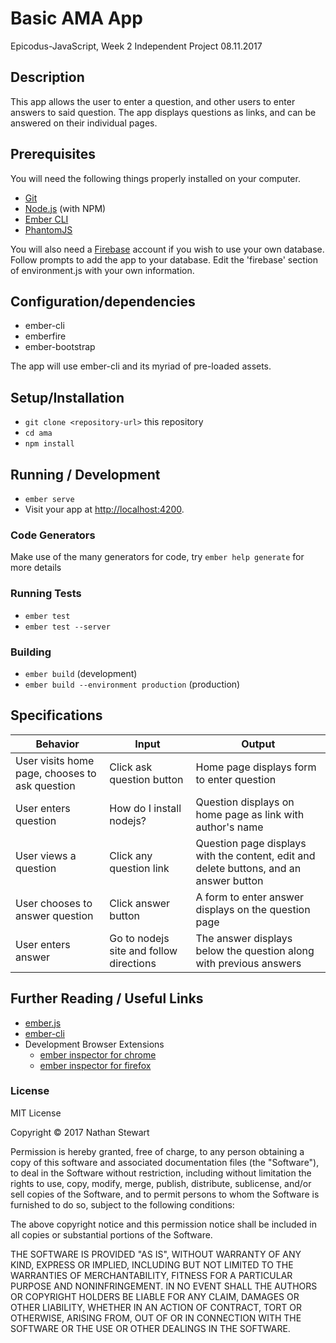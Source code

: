 # Basic AMA App

Epicodus-JavaScript, Week 2 Independent Project 08.11.2017

## Description

This app allows the user to enter a question, and other users to enter answers to said question. The app displays questions as links, and can be answered on their individual pages.

## Prerequisites

You will need the following things properly installed on your computer.

* [Git](https://git-scm.com/)
* [Node.js](https://nodejs.org/) (with NPM)
* [Ember CLI](https://ember-cli.com/)
* [PhantomJS](http://phantomjs.org/)

You will also need a [Firebase](https://console.firebase.google.com/) account if you wish to use your own database. Follow prompts to add the app to your database. Edit the 'firebase' section of environment.js with your own information.

## Configuration/dependencies

* ember-cli
* emberfire
* ember-bootstrap

The app will use ember-cli and its myriad of pre-loaded assets.

## Setup/Installation

* `git clone <repository-url>` this repository
* `cd ama`
* `npm install`

## Running / Development

* `ember serve`
* Visit your app at [http://localhost:4200](http://localhost:4200).


### Code Generators

Make use of the many generators for code, try `ember help generate` for more details

### Running Tests

* `ember test`
* `ember test --server`

### Building

* `ember build` (development)
* `ember build --environment production` (production)

## Specifications

| Behavior | Input | Output |
|----------|-------|--------|
| User visits home page, chooses to ask question | Click ask question button | Home page displays form to enter question|
| User enters question | How do I install nodejs? | Question displays on home page as link with author's name|
| User views a question | Click any question link | Question page displays with the content, edit and delete buttons, and an answer button |
| User chooses to answer question | Click answer button | A form to enter answer displays on the question page |
| User enters answer | Go to nodejs site and follow directions | The answer displays below the question along with previous answers |

## Further Reading / Useful Links

* [ember.js](http://emberjs.com/)
* [ember-cli](https://ember-cli.com/)
* Development Browser Extensions
  * [ember inspector for chrome](https://chrome.google.com/webstore/detail/ember-inspector/bmdblncegkenkacieihfhpjfppoconhi)
  * [ember inspector for firefox](https://addons.mozilla.org/en-US/firefox/addon/ember-inspector/)

### License

MIT License

Copyright &copy; 2017 Nathan Stewart

Permission is hereby granted, free of charge, to any person obtaining a copy
of this software and associated documentation files (the "Software"), to deal
in the Software without restriction, including without limitation the rights
to use, copy, modify, merge, publish, distribute, sublicense, and/or sell
copies of the Software, and to permit persons to whom the Software is
furnished to do so, subject to the following conditions:

The above copyright notice and this permission notice shall be included in all
copies or substantial portions of the Software.

THE SOFTWARE IS PROVIDED "AS IS", WITHOUT WARRANTY OF ANY KIND, EXPRESS OR
IMPLIED, INCLUDING BUT NOT LIMITED TO THE WARRANTIES OF MERCHANTABILITY,
FITNESS FOR A PARTICULAR PURPOSE AND NONINFRINGEMENT. IN NO EVENT SHALL THE
AUTHORS OR COPYRIGHT HOLDERS BE LIABLE FOR ANY CLAIM, DAMAGES OR OTHER
LIABILITY, WHETHER IN AN ACTION OF CONTRACT, TORT OR OTHERWISE, ARISING FROM,
OUT OF OR IN CONNECTION WITH THE SOFTWARE OR THE USE OR OTHER DEALINGS IN THE
SOFTWARE.
